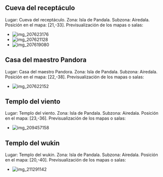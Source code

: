 ## Cueva del receptáculo
Lugar: Cueva del receptáculo.
Zona: Isla de Pandala.
Subzona: Airedala.
Posición en el mapa: [21,-33].
Previsualización de los mapas o salas:
- ![img_207623176](https://media.discordapp.net/attachments/1115311447145193482/1115348988825186325/207623176.jpg)
- ![img_207621128](https://media.discordapp.net/attachments/1115311447145193482/1115348923087867974/207621128.jpg)
- ![img_207619080](https://media.discordapp.net/attachments/1115311447145193482/1115348853529509939/207619080.jpg)

## Casa del maestro Pandora
Lugar: Casa del maestro Pandora.
Zona: Isla de Pandala.
Subzona: Airedala.
Posición en el mapa: [22,-38].
Previsualización de los mapas o salas:
- ![img_207622152](https://media.discordapp.net/attachments/1115311447145193482/1115348955308503040/207622152.jpg)

## Templo del viento
Lugar: Templo del viento.
Zona: Isla de Pandala.
Subzona: Airedala.
Posición en el mapa: [23,-36].
Previsualización de los mapas o salas:
- ![img_209457158](https://media.discordapp.net/attachments/1115311447145193482/1115349426626641990/209457158.jpg)

## Templo del wukin
Lugar: Templo del wukin.
Zona: Isla de Pandala.
Subzona: Airedala.
Posición en el mapa: [20,-40].
Previsualización de los mapas o salas:
- ![img_211291142](https://media.discordapp.net/attachments/1115311447145193482/1115350160122323086/211291142.jpg)